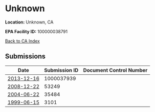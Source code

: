 # Unknown

**Location:** Unknown, CA

**EPA Facility ID:** 100000038791

[Back to CA Index](../../index.md)

## Submissions

| Date | Submission ID | Document Control Number |
|------|--------------|-------------------------|
| [2013-12-16](submissions/1000037939.md) | 1000037939 |  |
| [2008-12-22](submissions/53249.md) | 53249 |  |
| [2004-06-22](submissions/35484.md) | 35484 |  |
| [1999-06-15](submissions/3101.md) | 3101 |  |
